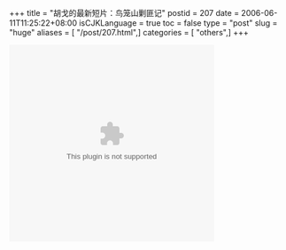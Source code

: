 +++
title = "胡戈的最新短片：鸟笼山剿匪记"
postid = 207
date = 2006-06-11T11:25:22+08:00
isCJKLanguage = true
toc = false
type = "post"
slug = "huge"
aliases = [ "/post/207.html",]
categories = [ "others",]
+++


<p>
<object classid="clsid:D27CDB6E-AE6D-11cf-96B8-444553540000" width="370" height="355">
<param name="movie" value="http://fcs5.56.com/flashApp/56.swf?img_host=v.56.com:88&amp;host=fcs5.56.com&amp;pURL=23&amp;sURL=3&amp;user=lovefun&amp;URLid=zhajm_1149589528_104&amp;totaltimes=2853850&amp;effectID=0&amp;flvid=1086471">
<embed src="http://fcs5.56.com/flashApp/56.swf?img_host=v.56.com:88&amp;host=fcs5.56.com&amp;pURL=23&amp;sURL=3&amp;user=lovefun&amp;URLid=zhajm_1149589528_104&amp;totaltimes=2853850&amp;effectID=0&amp;flvid=1086471" width="370" height="355">
</embed>
</object>
</p>

